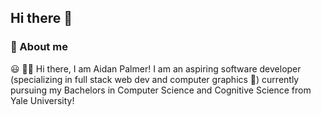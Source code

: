 ## Hi there 👋

### :space_invader: About me  

:smiley: :rainbow_flag: Hi there, I am Aidan Palmer! I am an aspiring software developer (specializing in full stack web dev and computer graphics 🙏) currently pursuing my Bachelors in Computer Science and Cognitive Science from Yale University!


<!--
**apalmm/apalmm** is a ✨ _special_ ✨ repository because its `README.md` (this file) appears on your GitHub profile.

Here are some ideas to get you started:

- 🔭 I’m currently working on ...
- 🌱 I’m currently learning ...
- 👯 I’m looking to collaborate on ...
- 🤔 I’m looking for help with ...
- 💬 Ask me about ...
- 📫 How to reach me: ...
- 😄 Pronouns: ...
- ⚡ Fun fact: ...
-->
